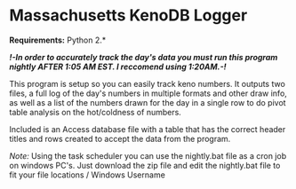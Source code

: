 #  Massachusetts KenoDB Logger

**Requirements:**
Python 2.*

**_!-In order to accurately track the day's data you must run this program nightly AFTER 1:05 AM EST. I reccomend using 1:20AM.-!_**

This program is setup so you can easily track keno numbers. It outputs two files, a full log of the day's numbers in multiple formats and other draw info, as well as a list of the numbers drawn for the day in a single row to do pivot table analysis on the hot/coldness of numbers.

Included is an Access database file with a table that has the correct header titles and rows created to accept the data from the program.

*Note:* Using the task scheduler you can use the nightly.bat file as a cron job on windows PC's. Just download the zip file and edit the nightly.bat file to fit your file locations / Windows Username